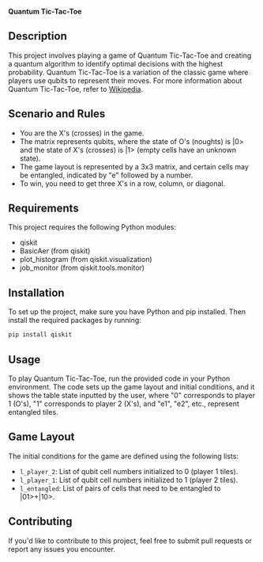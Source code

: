 **Quantum Tic-Tac-Toe**

## Description

This project involves playing a game of Quantum Tic-Tac-Toe and creating a quantum algorithm to identify optimal decisions with the highest probability. Quantum Tic-Tac-Toe is a variation of the classic game where players use qubits to represent their moves. For more information about Quantum Tic-Tac-Toe, refer to [Wikipedia](https://en.wikipedia.org/wiki/Quantum_tic-tac-toe).

## Scenario and Rules

- You are the X's (crosses) in the game.
- The matrix represents qubits, where the state of O's (noughts) is |0> and the state of X's (crosses) is |1> (empty cells have an unknown state).
- The game layout is represented by a 3x3 matrix, and certain cells may be entangled, indicated by "e" followed by a number.
- To win, you need to get three X's in a row, column, or diagonal.

## Requirements

This project requires the following Python modules:

- qiskit
- BasicAer (from qiskit)
- plot_histogram (from qiskit.visualization)
- job_monitor (from qiskit.tools.monitor)

## Installation

To set up the project, make sure you have Python and pip installed. Then install the required packages by running:

```bash
pip install qiskit
```

## Usage

To play Quantum Tic-Tac-Toe, run the provided code in your Python environment. The code sets up the game layout and initial conditions, and it shows the table state inputted by the user, where "0" corresponds to player 1 (O's), "1" corresponds to player 2 (X's), and "e1", "e2", etc., represent entangled tiles.

## Game Layout

The initial conditions for the game are defined using the following lists:

- `l_player_2`: List of qubit cell numbers initialized to 0 (player 1 tiles).
- `l_player_1`: List of qubit cell numbers initialized to 1 (player 2 tiles).
- `l_entangled`: List of pairs of cells that need to be entangled to |01>+|10>.

## Contributing

If you'd like to contribute to this project, feel free to submit pull requests or report any issues you encounter.


